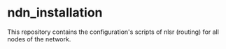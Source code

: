 # ndn_installation
This repository contains the configuration's scripts of nlsr (routing) for all nodes of the network.